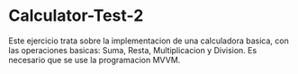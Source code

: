 # Calculator-Test-2
Este ejercicio trata sobre la implementacion de una calculadora basica, con las operaciones basicas: Suma, Resta, Multiplicacion y Division. Es necesario que se use la programacion MVVM.

